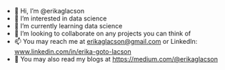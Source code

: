 - 👋 Hi, I’m @erikaglacson
- 👀 I’m interested in data science
- 🌱 I’m currently learning data science
- 💞️ I’m looking to collaborate on any projects you can think of
- 📫 You may reach me at erikaglacson@gmail.com or LinkedIn: www.linkedin.com/in/erika-goto-lacson
- 📝 You may also read my blogs at https://medium.com/@erikaglacson 

<!---
erikaglacson/erikaglacson is a ✨ special ✨ repository because its `README.md` (this file) appears on your GitHub profile.
You can click the Preview link to take a look at your changes. 
--->

